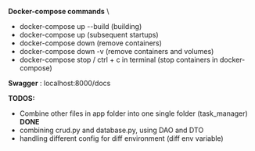 **Docker-compose commands** \
- docker-compose up --build (building)
- docker-compose up (subsequent startups)
- docker-compose down (remove containers)
- docker-compose down -v (remove containers and volumes)
- docker-compose stop / ctrl + c in terminal (stop containers in docker-compose)

**Swagger** : localhost:8000/docs

**TODOS:**
- Combine other files in app folder into one single folder (task_manager) **DONE**
- combining crud.py and database.py, using DAO and DTO
- handling different config for diff environment (diff env variable)